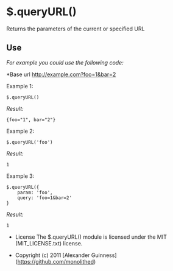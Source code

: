 # $.queryURL()

Returns the parameters of the current or specified URL

## Use
*For example you could use the following code:*

*Base url http://example.com?foo=1&bar=2

Example 1:

	$.queryURL()

*Result:*

	{foo="1", bar="2"}

Example 2:

	$.queryURL('foo')

*Result:*

	1

Example 3:

	$.queryURL({
		param: 'foo',
		query: 'foo=1&bar=2'
	}

*Result:*

	1


* License
    The $.queryURL() module is licensed under the MIT (MIT_LICENSE.txt) license.

* Copyright (c) 2011 [Alexander Guinness] (https://github.com/monolithed)
